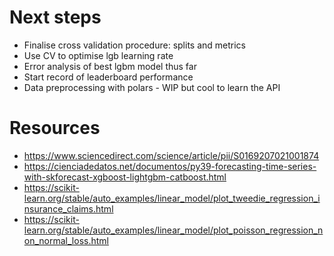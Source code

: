 # Next steps
- Finalise cross validation procedure: splits and metrics
- Use CV to optimise lgb learning rate
- Error analysis of best lgbm model thus far
- Start record of leaderboard performance
- Data preprocessing with polars - WIP but cool to learn the API

# Resources
- https://www.sciencedirect.com/science/article/pii/S0169207021001874
- https://cienciadedatos.net/documentos/py39-forecasting-time-series-with-skforecast-xgboost-lightgbm-catboost.html
- https://scikit-learn.org/stable/auto_examples/linear_model/plot_tweedie_regression_insurance_claims.html
- https://scikit-learn.org/stable/auto_examples/linear_model/plot_poisson_regression_non_normal_loss.html